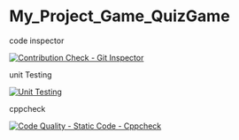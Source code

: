 # My_Project_Game_QuizGame
code inspector

[![Contribution Check - Git Inspector](https://github.com/Tamil-durga-Pari/My_Project_Game_QuizGame/actions/workflows/gitinspector.yml/badge.svg)](https://github.com/Tamil-durga-Pari/My_Project_Game_QuizGame/actions/workflows/gitinspector.yml)

unit Testing

[![Unit Testing](https://github.com/Tamil-durga-Pari/My_Project_Game_QuizGame/actions/workflows/unit_testing.yml/badge.svg)](https://github.com/Tamil-durga-Pari/My_Project_Game_QuizGame/actions/workflows/unit_testing.yml)

cppcheck

[![Code Quality - Static Code - Cppcheck](https://github.com/Tamil-durga-Pari/My_Project_Game_QuizGame/actions/workflows/cppcheck.yml/badge.svg)](https://github.com/Tamil-durga-Pari/My_Project_Game_QuizGame/actions/workflows/cppcheck.yml)
